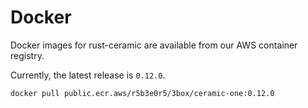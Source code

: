 # Docker

Docker images for rust-ceramic are available from our AWS container registry.

Currently, the latest release is `0.12.0`.
```
docker pull public.ecr.aws/r5b3e0r5/3box/ceramic-one:0.12.0
```
